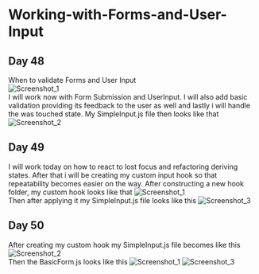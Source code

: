 # Working-with-Forms-and-User-Input  
## Day 48  
When to validate Forms and User Input  
![Screenshot_1](https://user-images.githubusercontent.com/90603989/178304784-9cefb10d-1607-4af6-ab28-40d80dda7a8e.png)  
I will work now with Form Submission and UserInput. I will also add basic validation providing its feedback to the user as well and lastly i will handle the was touched state. My SimpleInput.js file then looks like that ![Screenshot_2](https://user-images.githubusercontent.com/90603989/178485343-17178979-885a-4423-925c-fff95c2fc083.png)  
## Day 49  
I will work today on how to react to lost focus and refactoring deriving states. After that i will be creating my custom input hook so that repeatability becomes easier on the way. After constructing a new hook folder, my custom hook looks like that ![Screenshot_1](https://user-images.githubusercontent.com/90603989/178979036-78d6a8e2-f695-465b-9efb-50628b3dfc58.png)  
Then after applying it my SimpleInput.js file looks like this ![Screenshot_3](https://user-images.githubusercontent.com/90603989/178979043-883d8e83-8297-4fb5-abbc-d12517e430d1.png)  
## Day 50  
After creating my custom hook my SimpleInput.js file becomes like this ![Screenshot_2](https://user-images.githubusercontent.com/90603989/179311054-2708877e-8a7b-48b3-b868-6fcb5d4f0e91.png)  
Then the BasicForm.js looks like this ![Screenshot_1](https://user-images.githubusercontent.com/90603989/179311638-d7b1ab77-eaee-439a-ab95-499faf2d1674.png) ![Screenshot_3](https://user-images.githubusercontent.com/90603989/179311628-dde742c5-64f7-4933-b649-6e65de39cbdb.png)

